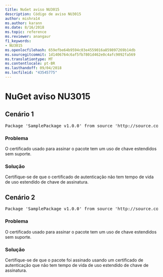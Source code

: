 ```yaml
---
title: NuGet aviso NU3015
description: Código de aviso NU3015
author: mishra14
ms.author: karann
ms.date: 8/16/2018
ms.topic: reference
ms.reviewer: anangaur
f1_keywords:
- NU3015
ms.openlocfilehash: 659efbe64b9594c03e4559016a859897269b14db
ms.sourcegitcommit: 1d1406764c6af5fb7801d462e0c4afc9092fa569
ms.translationtype: MT
ms.contentlocale: pt-BR
ms.lasthandoff: 09/04/2018
ms.locfileid: "43545775"
---
```

# <a name="nuget-warning-nu3015"></a>NuGet aviso NU3015

## <a name="scenario-1"></a>Cenário 1

<pre>Package 'SamplePackage v1.0.0' from source 'http://source.com/index.json': The lifetime signing EKU in the primary signature's certificate is not supported.</pre>

### <a name="issue"></a>Problema

O certificado usado para assinar o pacote tem um uso de chave estendidos sem suporte.


### <a name="solution"></a>Solução

Certifique-se de que o certificado de autenticação não tem tempo de vida de uso estendido de chave de assinatura.



## <a name="scenario-2"></a>Cenário 2

<pre>Package 'SamplePackage v1.0.0' from source 'http://source.com/index.json': The lifetime signing EKU in the signing certificate is not supported.</pre>

### <a name="issue"></a>Problema

O certificado usado para assinar o pacote tem um uso de chave estendidos sem suporte.


### <a name="solution"></a>Solução

Certifique-se de que o pacote foi assinado usando um certificado de autenticação que não tem tempo de vida de uso estendido de chave de assinatura.


